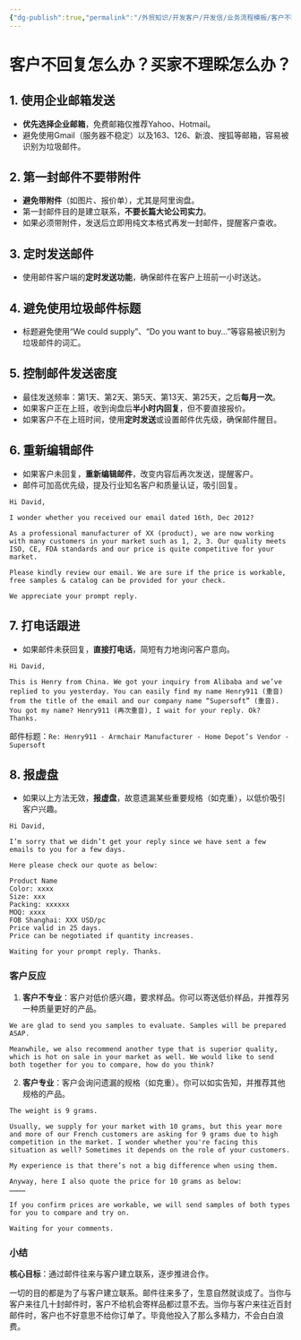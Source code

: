 ```yaml
---
{"dg-publish":true,"permalink":"/外贸知识/开发客户/开发信/业务流程模板/客户不回复怎么办/"}
---
```


# 客户不回复怎么办？买家不理睬怎么办？

## 1. 使用企业邮箱发送

- **优先选择企业邮箱**，免费邮箱仅推荐Yahoo、Hotmail。
- 避免使用Gmail（服务器不稳定）以及163、126、新浪、搜狐等邮箱，容易被识别为垃圾邮件。

## 2. 第一封邮件不要带附件

- **避免带附件**（如图片、报价单），尤其是阿里询盘。
- 第一封邮件目的是建立联系，**不要长篇大论公司实力**。
- 如果必须带附件，发送后立即用纯文本格式再发一封邮件，提醒客户查收。

## 3. 定时发送邮件

- 使用邮件客户端的**定时发送功能**，确保邮件在客户上班前一小时送达。

## 4. 避免使用垃圾邮件标题

- 标题避免使用“We could supply”、“Do you want to buy…”等容易被识别为垃圾邮件的词汇。

## 5. 控制邮件发送密度

- 最佳发送频率：第1天、第2天、第5天、第13天、第25天，之后**每月一次**。
- 如果客户正在上班，收到询盘后**半小时内回复**，但不要直接报价。
- 如果客户不在上班时间，使用**定时发送**或设置邮件优先级，确保邮件醒目。

## 6. 重新编辑邮件

- 如果客户未回复，**重新编辑邮件**，改变内容后再次发送，提醒客户。
- 邮件可加高优先级，提及行业知名客户和质量认证，吸引回复。

```plaintext
Hi David,

I wonder whether you received our email dated 16th, Dec 2012?

As a professional manufacturer of XX (product), we are now working with many customers in your market such as 1, 2, 3. Our quality meets ISO, CE, FDA standards and our price is quite competitive for your market.

Please kindly review our email. We are sure if the price is workable, free samples & catalog can be provided for your check.

We appreciate your prompt reply.
```

## 7. 打电话跟进

- 如果邮件未获回复，**直接打电话**，简短有力地询问客户意向。

```plaintext
Hi David,

This is Henry from China. We got your inquiry from Alibaba and we’ve replied to you yesterday. You can easily find my name Henry911 (重音) from the title of the email and our company name “Supersoft” (重音). You got my name? Henry911 (再次重音), I wait for your reply. Ok? Thanks.
```

邮件标题：`Re: Henry911 - Armchair Manufacturer - Home Depot’s Vendor - Supersoft`

## 8. 报虚盘

- 如果以上方法无效，**报虚盘**，故意遗漏某些重要规格（如克重），以低价吸引客户兴趣。

```plaintext
Hi David,

I’m sorry that we didn’t get your reply since we have sent a few emails to you for a few days.

Here please check our quote as below:

Product Name
Color: xxxx
Size: xxx
Packing: xxxxxx
MOQ: xxxx
FOB Shanghai: XXX USD/pc
Price valid in 25 days.
Price can be negotiated if quantity increases.

Waiting for your prompt reply. Thanks.
```

### 客户反应

1. **客户不专业**：客户对低价感兴趣，要求样品。你可以寄送低价样品，并推荐另一种质量更好的产品。

```plaintext
We are glad to send you samples to evaluate. Samples will be prepared ASAP.

Meanwhile, we also recommend another type that is superior quality, which is hot on sale in your market as well. We would like to send both together for you to compare, how do you think?
```

2. **客户专业**：客户会询问遗漏的规格（如克重）。你可以如实告知，并推荐其他规格的产品。

```plaintext
The weight is 9 grams.

Usually, we supply for your market with 10 grams, but this year more and more of our French customers are asking for 9 grams due to high competition in the market. I wonder whether you're facing this situation as well? Sometimes it depends on the role of your customers.

My experience is that there’s not a big difference when using them.

Anyway, here I also quote the price for 10 grams as below:
…………

If you confirm prices are workable, we will send samples of both types for you to compare and try on.

Waiting for your comments.
```

### 小结

**核心目标**：通过邮件往来与客户建立联系，逐步推进合作。

一切的目的都是为了与客户建立联系。邮件往来多了，生意自然就谈成了。当你与客户来往几十封邮件时，客户不给机会寄样品都过意不去。当你与客户来往近百封邮件时，客户也不好意思不给你订单了。毕竟他投入了那么多精力，不会白白浪费。